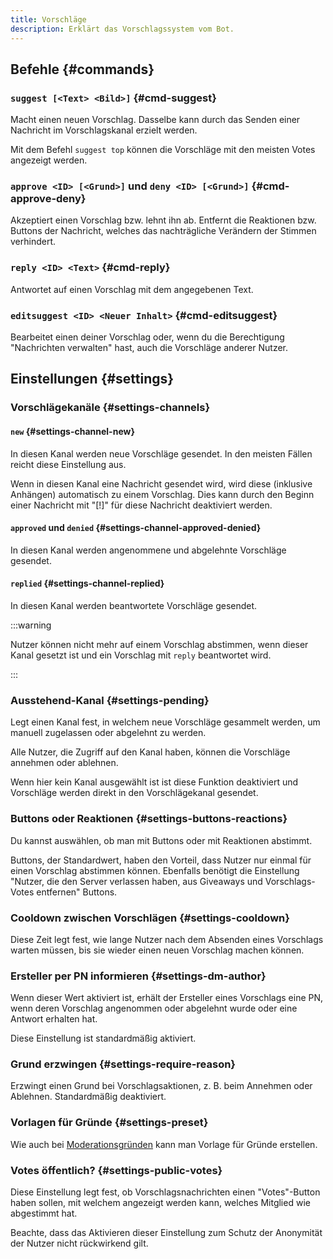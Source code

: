 ```yaml
---
title: Vorschläge
description: Erklärt das Vorschlagssystem vom Bot.
---
```


## Befehle {#commands}

### `suggest [<Text> <Bild>]` {#cmd-suggest}

Macht einen neuen Vorschlag. Dasselbe kann durch das Senden einer Nachricht im Vorschlagskanal erzielt werden.

Mit dem Befehl `suggest top` können die Vorschläge mit den meisten Votes angezeigt werden.

### `approve <ID> [<Grund>]` und `deny <ID> [<Grund>]` {#cmd-approve-deny}

Akzeptiert einen Vorschlag bzw. lehnt ihn ab. Entfernt die Reaktionen bzw. Buttons der Nachricht, welches das nachträgliche Verändern der Stimmen verhindert.

### `reply <ID> <Text>` {#cmd-reply}

Antwortet auf einen Vorschlag mit dem angegebenen Text.

### `editsuggest <ID> <Neuer Inhalt>` {#cmd-editsuggest}

Bearbeitet einen deiner Vorschlag oder, wenn du die Berechtigung "Nachrichten verwalten" hast, auch die Vorschläge anderer Nutzer.

## Einstellungen {#settings}

### Vorschlägekanäle {#settings-channels}

#### `new` {#settings-channel-new}

In diesen Kanal werden neue Vorschläge gesendet. In den meisten Fällen reicht diese Einstellung aus.

Wenn in diesen Kanal eine Nachricht gesendet wird, wird diese (inklusive Anhängen) automatisch zu einem Vorschlag.
Dies kann durch den Beginn einer Nachricht mit "[!]" für diese Nachricht deaktiviert werden.

#### `approved` und `denied` {#settings-channel-approved-denied}

In diesen Kanal werden angenommene und abgelehnte Vorschläge gesendet.

#### `replied` {#settings-channel-replied}

In diesen Kanal werden beantwortete Vorschläge gesendet.

:::warning

Nutzer können nicht mehr auf einem Vorschlag abstimmen, wenn dieser Kanal gesetzt ist und ein Vorschlag mit `reply` beantwortet wird.

:::

### Ausstehend-Kanal {#settings-pending}

Legt einen Kanal fest, in welchem neue Vorschläge gesammelt werden, um manuell zugelassen oder abgelehnt zu werden.

Alle Nutzer, die Zugriff auf den Kanal haben, können die Vorschläge annehmen oder ablehnen.

Wenn hier kein Kanal ausgewählt ist ist diese Funktion deaktiviert und Vorschläge werden direkt in den Vorschlägekanal gesendet.

### Buttons oder Reaktionen {#settings-buttons-reactions}

Du kannst auswählen, ob man mit Buttons oder mit Reaktionen abstimmt.

Buttons, der Standardwert, haben den Vorteil, dass Nutzer nur einmal für einen Vorschlag abstimmen können.
Ebenfalls benötigt die Einstellung "Nutzer, die den Server verlassen haben, aus Giveaways und Vorschlags-Votes entfernen" Buttons.

### Cooldown zwischen Vorschlägen {#settings-cooldown}

Diese Zeit legt fest, wie lange Nutzer nach dem Absenden eines Vorschlags warten müssen, bis sie wieder einen neuen Vorschlag machen können.

### Ersteller per PN informieren {#settings-dm-author}

Wenn dieser Wert aktiviert ist, erhält der Ersteller eines Vorschlags eine PN, wenn deren Vorschlag angenommen oder abgelehnt wurde oder eine Antwort erhalten hat.

Diese Einstellung ist standardmäßig aktiviert.

### Grund erzwingen {#settings-require-reason}

Erzwingt einen Grund bei Vorschlagsaktionen, z. B. beim Annehmen oder Ablehnen. Standardmäßig deaktiviert.

### Vorlagen für Gründe {#settings-preset}

Wie auch bei [Moderationsgründen](/category/moderation) kann man Vorlage für Gründe erstellen.

### Votes öffentlich? {#settings-public-votes}

Diese Einstellung legt fest, ob Vorschlagsnachrichten einen "Votes"-Button haben sollen, mit welchem angezeigt werden kann, welches Mitglied wie abgestimmt hat.

Beachte, dass das Aktivieren dieser Einstellung zum Schutz der Anonymität der Nutzer nicht rückwirkend gilt.
